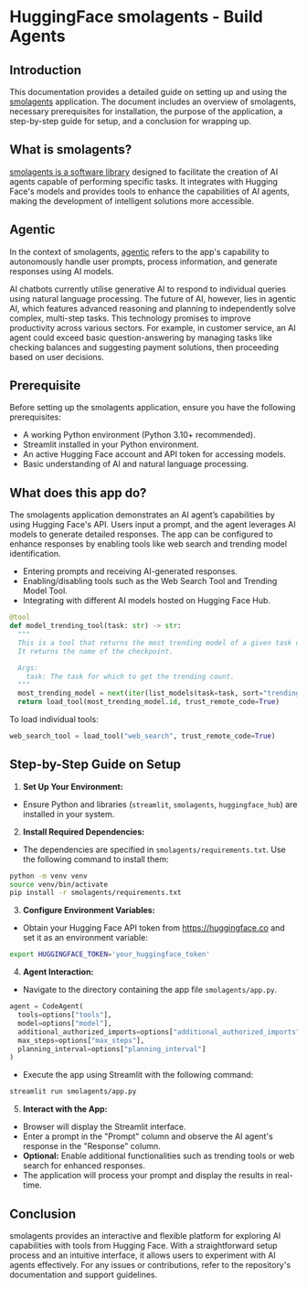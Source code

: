 # HuggingFace smolagents - Build Agents

## Introduction
This documentation provides a detailed guide on setting up and using the [smolagents](https://huggingface.co/docs/smolagents/en/guided_tour) application. The document includes an overview of smolagents, necessary prerequisites for installation, the purpose of the application, a step-by-step guide for setup, and a conclusion for wrapping up.

## What is smolagents?
[smolagents is a software library](https://huggingface.co/docs/smolagents/en/tutorials/building_good_agents) designed to facilitate the creation of AI agents capable of performing specific tasks. It integrates with Hugging Face's models and provides tools to enhance the capabilities of AI agents, making the development of intelligent solutions more accessible.

## Agentic
In the context of smolagents, [agentic](https://blogs.nvidia.com/blog/what-is-agentic-ai/) refers to the app's capability to autonomously handle user prompts, process information, and generate responses using AI models.

AI chatbots currently utilise generative AI to respond to individual queries using natural language processing. The future of AI, however, lies in agentic AI, which features advanced reasoning and planning to independently solve complex, multi-step tasks. This technology promises to improve productivity across various sectors. For example, in customer service, an AI agent could exceed basic question-answering by managing tasks like checking balances and suggesting payment solutions, then proceeding based on user decisions.

## Prerequisite
Before setting up the smolagents application, ensure you have the following prerequisites:
- A working Python environment (Python 3.10+ recommended).
- Streamlit installed in your Python environment.
- An active Hugging Face account and API token for accessing models.
- Basic understanding of AI and natural language processing.

## What does this app do?
The smolagents application demonstrates an AI agent’s capabilities by using Hugging Face's API. Users input a prompt, and the agent leverages AI models to generate detailed responses. The app can be configured to enhance responses by enabling tools like web search and trending model identification.
- Entering prompts and receiving AI-generated responses.
- Enabling/disabling tools such as the Web Search Tool and Trending Model Tool.
- Integrating with different AI models hosted on Hugging Face Hub.

```python
@tool
def model_trending_tool(task: str) -> str:
  """
  This is a tool that returns the most trending model of a given task on the Hugging Face Hub.
  It returns the name of the checkpoint.

  Args:
    task: The task for which to get the trending count.
  """
  most_trending_model = next(iter(list_models(task=task, sort="trending_score", direction=-1)))
  return load_tool(most_trending_model.id, trust_remote_code=True)
```

To load individual tools:
```python
web_search_tool = load_tool("web_search", trust_remote_code=True)
```

## Step-by-Step Guide on Setup

1. **Set Up Your Environment:**
- Ensure Python and libraries (`streamlit`, `smolagents`, `huggingface_hub`) are installed in your system.

2. **Install Required Dependencies:**
- The dependencies are specified in `smolagents/requirements.txt`. Use the following command to install them:
```bash
python -m venv venv
source venv/bin/activate
pip install -r smolagents/requirements.txt
```

3. **Configure Environment Variables:**
- Obtain your Hugging Face API token from https://huggingface.co and set it as an environment variable:
```bash
export HUGGINGFACE_TOKEN='your_huggingface_token'
```

4. **Agent Interaction:**
- Navigate to the directory containing the app file `smolagents/app.py`.

```python
agent = CodeAgent(
  tools=options["tools"],
  model=options["model"],
  additional_authorized_imports=options["additional_authorized_imports"],
  max_steps=options["max_steps"],
  planning_interval=options["planning_interval"]
)
```
- Execute the app using Streamlit with the following command:
```bash
streamlit run smolagents/app.py
```

5. **Interact with the App:**
- Browser will display the Streamlit interface.
- Enter a prompt in the "Prompt" column and observe the AI agent's response in the "Response" column.
- **Optional:** Enable additional functionalities such as trending tools or web search for enhanced responses.
- The application will process your prompt and display the results in real-time.

## Conclusion
smolagents provides an interactive and flexible platform for exploring AI capabilities with tools from Hugging Face. With a straightforward setup process and an intuitive interface, it allows users to experiment with AI agents effectively. For any issues or contributions, refer to the repository's documentation and support guidelines.
